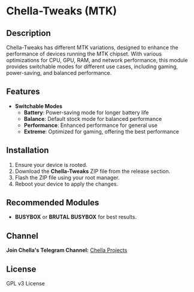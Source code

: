 # Chella-Tweaks (MTK)  
## Description  
Chella-Tweaks has different MTK variations, designed to enhance the performance of devices running the MTK chipset. With various optimizations for CPU, GPU, RAM, and network performance, this module provides switchable modes for different use cases, including gaming, power-saving, and balanced performance.

## Features  
- **Switchable Modes**  
    - **Battery**: Power-saving mode for longer battery life  
    - **Balance**: Default stock mode for balanced performance  
    - **Performance**: Enhanced performance for general use  
    - **Extreme**: Optimized for gaming, offering the best performance    

## Installation  
1. Ensure your device is rooted.
2. Download the **Chella-Tweaks** ZIP file from the release section.  
3. Flash the ZIP file using your root manager.  
4. Reboot your device to apply the changes.  

## Recommended Modules  
- **BUSYBOX** or **BRUTAL BUSYBOX** for best results. 

## Channel
**Join Chella's Telegram Channel:** [Chella Projects](https://t.me/chellaprojects)

## License  
GPL v3 License  

